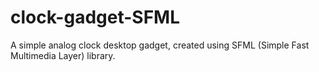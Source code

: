 # clock-gadget-SFML

A simple analog clock desktop gadget, created using SFML (Simple Fast Multimedia Layer) library.
